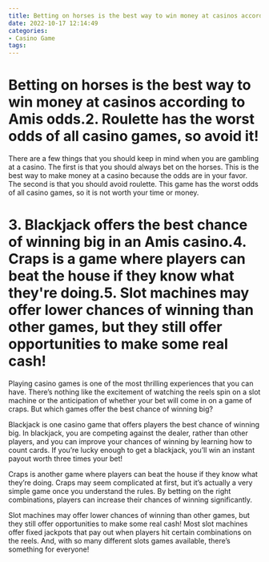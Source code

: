```yaml
---
title: Betting on horses is the best way to win money at casinos according to Amis odds.2. Roulette has the worst odds of all casino games, so avoid it!
date: 2022-10-17 12:14:49
categories:
- Casino Game
tags:
---
```



#  Betting on horses is the best way to win money at casinos according to Amis odds.2. Roulette has the worst odds of all casino games, so avoid it!

There are a few things that you should keep in mind when you are gambling at a casino. The first is that you should always bet on the horses. This is the best way to make money at a casino because the odds are in your favor. The second is that you should avoid roulette. This game has the worst odds of all casino games, so it is not worth your time or money.

# 3. Blackjack offers the best chance of winning big in an Amis casino.4. Craps is a game where players can beat the house if they know what they're doing.5. Slot machines may offer lower chances of winning than other games, but they still offer opportunities to make some real cash!

Playing casino games is one of the most thrilling experiences that you can have. There’s nothing like the excitement of watching the reels spin on a slot machine or the anticipation of whether your bet will come in on a game of craps. But which games offer the best chance of winning big?

Blackjack is one casino game that offers players the best chance of winning big. In blackjack, you are competing against the dealer, rather than other players, and you can improve your chances of winning by learning how to count cards. If you’re lucky enough to get a blackjack, you’ll win an instant payout worth three times your bet!

Craps is another game where players can beat the house if they know what they’re doing. Craps may seem complicated at first, but it’s actually a very simple game once you understand the rules. By betting on the right combinations, players can increase their chances of winning significantly.

Slot machines may offer lower chances of winning than other games, but they still offer opportunities to make some real cash! Most slot machines offer fixed jackpots that pay out when players hit certain combinations on the reels. And, with so many different slots games available, there’s something for everyone!
